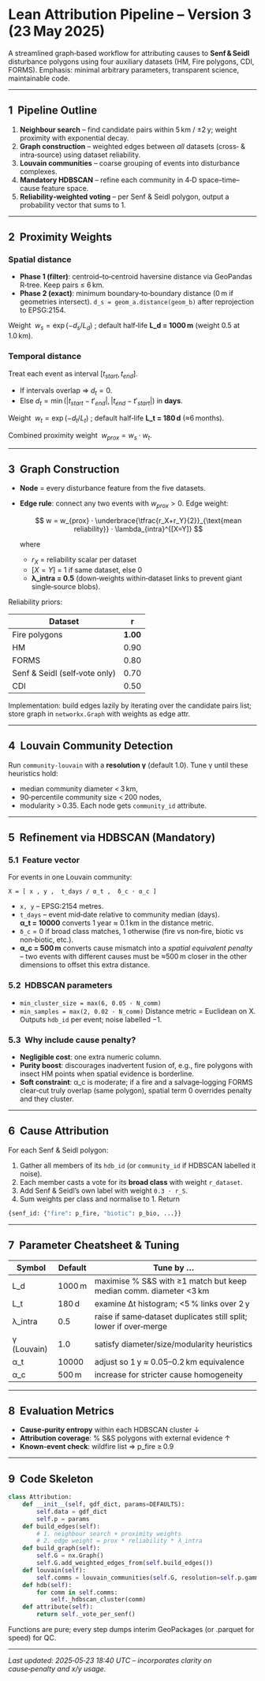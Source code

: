 # Lean Attribution Pipeline – Version 3 (23 May 2025)

A streamlined graph‑based workflow for attributing causes to **Senf & Seidl** disturbance polygons using four auxiliary datasets (HM, Fire polygons, CDI, FORMS). Emphasis: minimal arbitrary parameters, transparent science, maintainable code.

---

## 1  Pipeline Outline

1. **Neighbour search** – find candidate pairs within 5 km / ±2 y; weight proximity with exponential decay.
2. **Graph construction** – weighted edges between *all* datasets (cross‑ & intra‑source) using dataset reliability.
3. **Louvain communities** – coarse grouping of events into disturbance complexes.
4. **Mandatory HDBSCAN** – refine each community in 4‑D space–time–cause feature space.
5. **Reliability‑weighted voting** – per Senf & Seidl polygon, output a probability vector that sums to 1.

---

## 2  Proximity Weights

### Spatial distance

* **Phase 1 (filter)**: centroid–to‑centroid haversine distance via GeoPandas R‑tree. Keep pairs ≤ 6 km.
* **Phase 2 (exact)**: minimum boundary‑to‑boundary distance (0 m if geometries intersect).
  `d_s = geom_a.distance(geom_b)` after reprojection to EPSG:2154.

Weight  $w_s = \exp(-d_s / L_d)$ ; default half‑life **L\_d = 1000 m** (weight 0.5 at 1.0 km).

### Temporal distance

Treat each event as interval $[t_{start}, t_{end}]$.

* If intervals overlap ⇒ $d_t=0$.
* Else $d_t = \min(|t_{start}-t'_{end}|, |t_{end}-t'_{start}|)$ in **days**.

Weight  $w_t = \exp(-d_t / L_t)$ ; default half‑life **L\_t = 180 d** (≈6 months).

Combined proximity weight  $w_{prox} = w_s · w_t$.

---

## 3  Graph Construction

* **Node** = every disturbance feature from the five datasets.
* **Edge rule**: connect any two events with $w_{prox}>0$.
  Edge weight:

  $$
  w = w_{prox} · \underbrace{\tfrac{r_X+r_Y}{2}}_{\text{mean reliability}} · \lambda_{intra}^{[X=Y]}
  $$

  where

  * $r_X$ = reliability scalar per dataset
  * $[X=Y]$ = 1 if same dataset, else 0
  * **λ\_intra = 0.5** (down‑weights within‑dataset links to prevent giant single‑source blobs).

Reliability priors:

| Dataset                       | r        |
| ----------------------------- | -------- |
| Fire polygons                 | **1.00** |
| HM                            | 0.90     |
| FORMS                         | 0.80     |
| Senf & Seidl (self‑vote only) | 0.70     |
| CDI                           | 0.50     |

Implementation: build edges lazily by iterating over the candidate pairs list; store graph in `networkx.Graph` with weights as edge attr.

---

## 4  Louvain Community Detection

Run `community-louvain` with a **resolution γ** (default 1.0). Tune γ until these heuristics hold:

* median community diameter < 3 km,
* 90‑percentile community size < 200 nodes,
* modularity > 0.35.
  Each node gets `community_id` attribute.

---

## 5  Refinement via HDBSCAN (Mandatory)

### 5.1  Feature vector

For events in one Louvain community:

```
X = [ x , y ,  t_days / α_t ,  δ_c · α_c ]
```

* `x, y` – EPSG:2154 metres.
* `t_days` – event mid‑date relative to community median (days).  **α\_t = 10000** converts 1 year ≈ 0.1 km in the distance metric.
* `δ_c` = 0 if broad class matches, 1 otherwise (fire vs non‑fire, biotic vs non‑biotic, etc.).
* **α\_c = 500 m** converts cause mismatch into a *spatial equivalent penalty* – two events with different causes must be ≈500 m closer in the other dimensions to offset this extra distance.

### 5.2  HDBSCAN parameters

* `min_cluster_size = max(6, 0.05 · N_comm)`
* `min_samples = max(2, 0.02 · N_comm)`
  Distance metric = Euclidean on X.
  Outputs `hdb_id` per event; noise labelled −1.

### 5.3  Why include cause penalty?

* **Negligible cost**: one extra numeric column.
* **Purity boost**: discourages inadvertent fusion of, e.g., fire polygons with insect HM points when spatial evidence is borderline.
* **Soft constraint**: α\_c is moderate; if a fire and a salvage‑logging FORMS clear‑cut truly overlap (same polygon), spatial term 0 overrides penalty and they cluster.

---

## 6  Cause Attribution

For each Senf & Seidl polygon:

1. Gather all members of its `hdb_id` (or `community_id` if HDBSCAN labelled it noise).
2. Each member casts a vote for its **broad class** with weight `r_dataset`.
3. Add Senf & Seidl’s own label with weight `0.3 · r_S`.
4. Sum weights per class and normalise to 1.
   Return

```python
{senf_id: {"fire": p_fire, "biotic": p_bio, ...}}
```

---

## 7  Parameter Cheatsheet & Tuning

| Symbol      | Default | Tune by …                                                          |
| ----------- | ------- | ------------------------------------------------------------------ |
| L\_d        | 1000 m  | maximise % S\&S with ≥1 match but keep median comm. diameter <3 km |
| L\_t        | 180 d   | examine Δt histogram; <5 % links over 2 y                          |
| λ\_intra    | 0.5     | raise if same‑dataset duplicates still split; lower if over‑merge  |
| γ (Louvain) | 1.0     | satisfy diameter/size/modularity heuristics                        |
| α\_t        | 10000   | adjust so 1 y ≈ 0.05–0.2 km equivalence                            |
| α\_c        | 500 m   | increase for stricter cause homogeneity                            |

---

## 8  Evaluation Metrics

* **Cause‑purity entropy** within each HDBSCAN cluster ↓
* **Attribution coverage**: % S\&S polygons with external evidence ↑
* **Known‑event check**: wildfire list ⇒ p\_fire ≥ 0.9

---

## 9  Code Skeleton

```python
class Attribution:
    def __init__(self, gdf_dict, params=DEFAULTS):
        self.data = gdf_dict
        self.p = params
    def build_edges(self):
        # 1. neighbour search + proximity weights
        # 2. edge weight = prox * reliability * λ_intra
    def build_graph(self):
        self.G = nx.Graph()
        self.G.add_weighted_edges_from(self.build_edges())
    def louvain(self):
        self.comms = louvain_communities(self.G, resolution=self.p.gamma)
    def hdb(self):
        for comm in self.comms:
            self._hdbscan_cluster(comm)
    def attribute(self):
        return self._vote_per_senf()
```

Functions are pure; every step dumps interim GeoPackages (or .parquet for speed) for QC.

---

*Last updated: 2025‑05‑23 18:40 UTC – incorporates clarity on cause‑penalty and x/y usage.*
